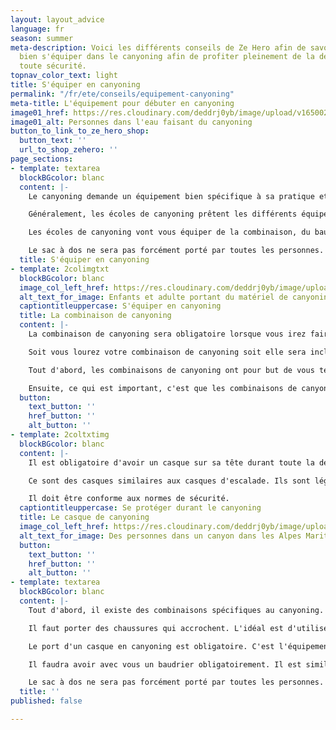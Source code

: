 ```yaml
---
layout: layout_advice
language: fr
season: summer
meta-description: Voici les différents conseils de Ze Hero afin de savoir comment
  bien s'équiper dans le canyoning afin de profiter pleinement de la descente et en
  toute sécurité.
topnav_color_text: light
title: S'équiper en canyoning
permalink: "/fr/ete/conseils/equipement-canyoning"
meta-title: L'équipement pour débuter en canyoning
image01_href: https://res.cloudinary.com/deddrj0yb/image/upload/v1650029582/website/Canyoning%2006/GOPR0065.jpg
image01_alt: Personnes dans l'eau faisant du canyoning
button_to_link_to_ze_hero_shop:
  button_text: ''
  url_to_shop_zehero: ''
page_sections:
- template: textarea
  blockBGcolor: blanc
  content: |-
    Le canyoning demande un équipement bien spécifique à sa pratique et il est important de bien respecter le matériel. Nous allons donc détailler chaque équipement de canyoning afin de vous expliquer au mieux comment bien s'équiper.

    Généralement, les écoles de canyoning prêtent les différents équipements de canyoning, certaines les louent. Vous aurez besoin d'amener un maillot de bain, une serviette, un petit sac avec de l'eau et de quoi manger après le canyoning et des chaussures de sport avec crampons de préférence.

    Les écoles de canyoning vont vous équiper de la combinaison, du baudrier avec jupe, des mousquetons, du casque et parfois des chaussures spécifiques aux canyonings.

    Le sac à dos ne sera pas forcément porté par toutes les personnes. En étant débutant vous n'aurez pas à le porter. Mais le sac de canyoning doit être résistant à l'abrasion et il est composé de trous pour évacuer l'eau. Il contiendra les bidons étanches, l'alimentation et l'eau et d'autres équipements de sécurité et de soin.
  title: S'équiper en canyoning
- template: 2colimgtxt
  blockBGcolor: blanc
  image_col_left_href: https://res.cloudinary.com/deddrj0yb/image/upload/v1655199369/website/By%20Ze%20Hero%20Activity/IMG_4080.jpg
  alt_text_for_image: Enfants et adulte portant du matériel de canyoning
  captiontitleuppercase: S'équiper en canyoning
  title: La combinaison de canyoning
  content: |-
    La combinaison de canyoning sera obligatoire lorsque vous irez faire du canyoning.

    Soit vous lourez votre combinaison de canyoning soit elle sera incluse lors de votre réservation d'activité avec votre moniteur. Mais dans tous les cas, vous partirez équiper d'une combinaison spécialement conçue pour descendre dans les rivières.

    Tout d'abord, les combinaisons de canyoning ont pour but de vous tenir chaud, elles sont en néoprène. La température de l'eau des rivières peut être basse même l'été sous 30 degrés. L'eau des rivières descend directement des montagnes et dans certaines gorges, le soleil pénètre mal. L'eau se réchauffe très peu. Pour des descentes de plusieurs heures dans l'eau, il est important alors de ne jamais avoir froid. C'est pourquoi certaines de ces combinaisons font faciles 5mm d'épaisseur. De plus, l'épaisseur vous fera flotter dans l'eau sans forcément altérer vos mouvements.

    Ensuite, ce qui est important, c'est que les combinaisons de canyoning présentent des renforts au niveau des fesses, des genoux et coudes. Vous allez faire des toboggans et donc glisser sur les fesses sur les rochers. Il faudra alors un tissu costaud afin de ne pas se déchirer et vous protéger également. C'est pour cela qu'il ne faut pas prendre une combinaison de plongée car même s'il est fait 5mm, elle sera très fragile et vous la déchirerez.
  button:
    text_button: ''
    href_button: ''
    alt_button: ''
- template: 2coltxtimg
  blockBGcolor: blanc
  content: |-
    Il est obligatoire d'avoir un casque sur sa tête durant toute la descente du canyoning pour votre sécurité. Il vous protégera des chocs, d'une glissade, d'une pierre tombante... Vous ne pourrez emprunter aucun canyon si vous n'êtes pas muni d'un casque.

    Ce sont des casques similaires aux casques d'escalade. Ils sont légers, l'eau s'évacue facilement, ils se feront facilement oublier sur votre tête. Une fois bien régler en fonction de votre tête, vous pourrez descendre en toute sérénité.

    Il doit être conforme aux normes de sécurité.
  captiontitleuppercase: Se protéger durant le canyoning
  title: Le casque de canyoning
  image_col_left_href: https://res.cloudinary.com/deddrj0yb/image/upload/v1655201007/website/By%20Ze%20Hero%20Activity/IMG_4222.jpg
  alt_text_for_image: Des personnes dans un canyon dans les Alpes Maritimes
  button:
    text_button: ''
    href_button: ''
    alt_button: ''
- template: textarea
  blockBGcolor: blanc
  content: |-
    Tout d'abord, il existe des combinaisons spécifiques au canyoning. Elles sont épaisses afin de parer la fraicheur de l'eau des canyons. Elles font environ 5mm d'épaisseur. Il est important d'utiliser une combinaison spécifique au canyoning, elle aura des propriétés particulières, indispensables à la pratique. On retrouvera ainsi des renforts au niveau des fesses, des coudes et des genoux... Utiliser des combinaisons de surf ou de plongée est fortement déconseillé. Elles risqueraient de s'abîmer et de se trouer beaucoup plus facilement.

    Il faut porter des chaussures qui accrochent. L'idéal est d'utiliser des chaussures spécifiques au canyoning, sinon vous pouvez utiliser des chaussures de trail ou de randonnée (légères), qui seront donc plutôt souples et montantes, pour ne pas se torde les chevilles et avoir une bonne adhérence.

    Le port d'un casque en canyoning est obligatoire. C'est l'équipement de sécurité primordial à avoir lors de chaque session. Un casque d'escalade convient parfaitement pour le canyoning. Il protégera des chocs, en cas de collision, de chute de pierres etc.

    Il faudra avoir avec vous un baudrier obligatoirement. Il est similaire à celui de d'escalade mais il contient également une jupe qui protège vos fesses lors des glissades. Il sera ainsi composé d'une longe, d’un huit avec un mousqueton à vis sur le pontet. Le baudrier sera complété par des descendeurs, des mousquetons, des bloqueurs etc. Le "chef" de groupe portera dans son sac une corde semi-statique de canyoning de préférence colorée.

    Le sac à dos ne sera pas forcément porté par toutes les personnes. En étant débutant vous n'aurez pas à le porter. Mais le sac de canyoning doit être résistant à l'abrasion et il est composé de trous pour évacuer l'eau. Il contiendra les bidons étanches, l'alimentation et l'eau et d'autres équipements de sécurité et de soin.
  title: ''
published: false

---
```

